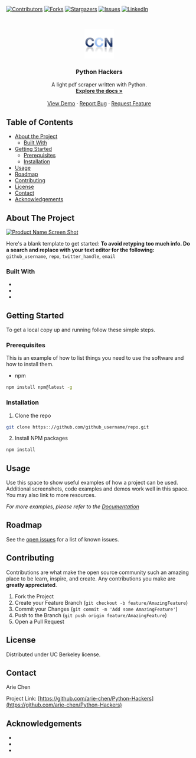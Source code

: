 <!--
*** Thanks for checking out this README Template. If you have a suggestion that would
*** make this better, please fork the repo and create a pull request or simply open
*** an issue with the tag "enhancement".
*** Thanks again! Now go create something AMAZING! :D
***
***
***
*** To avoid retyping too much info. Do a search and replace for the following:
*** github_username, repo, twitter_handle, email
-->





<!-- PROJECT SHIELDS -->
<!--
*** I'm using markdown "reference style" links for readability.
*** Reference links are enclosed in brackets [ ] instead of parentheses ( ).
*** See the bottom of this document for the declaration of the reference variables
*** for contributors-url, forks-url, etc. This is an optional, concise syntax you may use.
*** https://www.markdownguide.org/basic-syntax/#reference-style-links
-->
[![Contributors][contributors-shield]][contributors-url]
[![Forks][forks-shield]][forks-url]
[![Stargazers][stars-shield]][stars-url]
[![Issues][issues-shield]][issues-url]
[![LinkedIn][linkedin-shield]][linkedin-url]



<!-- PROJECT LOGO -->
<br />
<p align="center">
  <a href="https://github.com/arie-chene/Python-Hackers">
    <img src="images/CCN.png" alt="Logo" width="80" height="80">
  </a>

  <h3 align="center">Python Hackers</h3>

  <p align="center">
    A light pdf scraper written with Python.
    <br />
    <a href="https://github.com/arie-chen/Python-Hackers"><strong>Explore the docs »</strong></a>
    <br />
    <br />
    <a href="https://github.com/arie-chen/Python-Hackers">View Demo</a>
    ·
    <a href="https://github.com/arie-chen/Python-Hackers/issues">Report Bug</a>
    ·
    <a href="https://github.com/arie-chen/Python-Hackers/issues">Request Feature</a>
  </p>
</p>



<!-- TABLE OF CONTENTS -->
## Table of Contents

* [About the Project](#about-the-project)
  * [Built With](#built-with)
* [Getting Started](#getting-started)
  * [Prerequisites](#prerequisites)
  * [Installation](#installation)
* [Usage](#usage)
* [Roadmap](#roadmap)
* [Contributing](#contributing)
* [License](#license)
* [Contact](#contact)
* [Acknowledgements](#acknowledgements)



<!-- ABOUT THE PROJECT -->
## About The Project

[![Product Name Screen Shot][product-screenshot]](https://example.com)

Here's a blank template to get started:
**To avoid retyping too much info. Do a search and replace with your text editor for the following:**
`github_username`, `repo`, `twitter_handle`, `email`


### Built With

* []()
* []()
* []()



<!-- GETTING STARTED -->
## Getting Started

To get a local copy up and running follow these simple steps.

### Prerequisites

This is an example of how to list things you need to use the software and how to install them.
* npm
```sh
npm install npm@latest -g
```

### Installation
 
1. Clone the repo
```sh
git clone https:://github.com/github_username/repo.git
```
2. Install NPM packages
```sh
npm install
```



<!-- USAGE EXAMPLES -->
## Usage

Use this space to show useful examples of how a project can be used. Additional screenshots, code examples and demos work well in this space. You may also link to more resources.

_For more examples, please refer to the [Documentation](https://example.com)_



<!-- ROADMAP -->
## Roadmap

See the [open issues](https://github.com/arie-chen/Arie-Chen/issues) for a list of known issues.



<!-- CONTRIBUTING -->
## Contributing

Contributions are what make the open source community such an amazing place to be learn, inspire, and create. Any contributions you make are **greatly appreciated**.

1. Fork the Project
2. Create your Feature Branch (`git checkout -b feature/AmazingFeature`)
3. Commit your Changes (`git commit -m 'Add some AmazingFeature'`)
4. Push to the Branch (`git push origin feature/AmazingFeature`)
5. Open a Pull Request



<!-- LICENSE -->
## License

Distributed under UC Berkeley license.



<!-- CONTACT -->
## Contact

Arie Chen

Project Link: [https://github.com/arie-chen/Python-Hackers](https://github.com/arie-chen/Python-Hackers)



<!-- ACKNOWLEDGEMENTS -->
## Acknowledgements

* []()
* []()
* []()





<!-- MARKDOWN LINKS & IMAGES -->
<!-- https://www.markdownguide.org/basic-syntax/#reference-style-links -->
[contributors-shield]: https://img.shields.io/github/contributors/arie-chen/Python-Hackers.svg?style=flat-square
[contributors-url]: https://github.com/arie-chen/Python-Hackers/graphs/contributors
[forks-shield]: https://img.shields.io/github/forks/arie-chen/Python-Hackers.svg?style=flat-square
[forks-url]: https://github.com/arie-chen/Python-Hackers/network/members
[stars-shield]: https://img.shields.io/github/stars/arie-chen/Python-Hackers.svg?style=flat-square
[stars-url]: https://github.com/arie-chen/Python-Hackers/stargazers
[issues-shield]: https://img.shields.io/github/issues/arie-chen/Python-Hackers.svg?style=flat-square
[issues-url]: https://github.com/arie-chen/Python-Hackers/issues
[linkedin-shield]: https://img.shields.io/badge/-LinkedIn-black.svg?style=flat-square&logo=linkedin&colorB=555
[linkedin-url]: https://linkedin.com/in/ariechen
[product-screenshot]: images/screenshot.png
